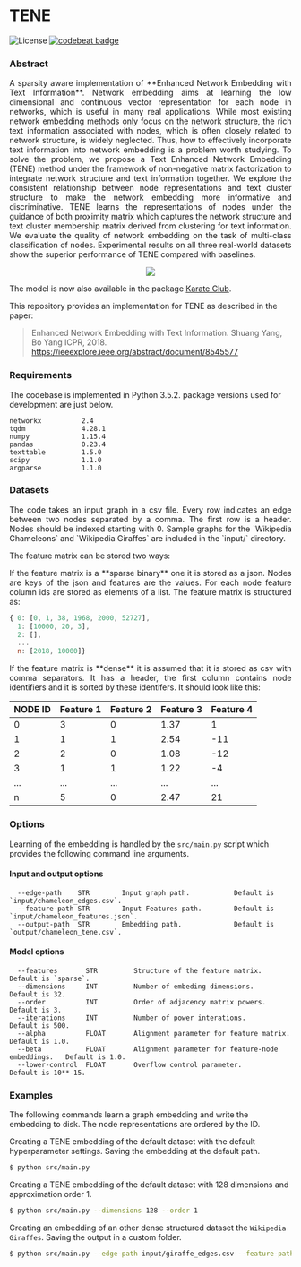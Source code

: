 TENE 
============================================
![License](https://img.shields.io/github/license/benedekrozemberczki/TENE.svg?color=blue&style=plastic) [![codebeat badge](https://codebeat.co/badges/7900bc01-1154-4eb7-babb-58e19f0d5ff4)](https://codebeat.co/projects/github-com-benedekrozemberczki-tene-master)
	
### Abstract
<p align="justify">
A sparsity aware implementation of **Enhanced Network Embedding with Text Information**. Network embedding aims at learning the low dimensional and continuous vector representation for each node in networks, which is useful in many real applications. While most existing network embedding methods only focus on the network structure, the rich text information associated with nodes, which is often closely related to network structure, is widely neglected. Thus, how to effectively incorporate text information into network embedding is a problem worth studying. To solve the problem, we propose a Text Enhanced Network Embedding (TENE) method under the framework of non-negative matrix factorization to integrate network structure and text information together. We explore the consistent relationship between node representations and text cluster structure to make the network embedding more informative and discriminative. TENE learns the representations of nodes under the guidance of both proximity matrix which captures the network structure and text cluster membership matrix derived from clustering for text information. We evaluate the quality of network embedding on the task of multi-class classification of nodes. Experimental results on all three real-world datasets show the superior performance of TENE compared with baselines.
</p>
<div style="text-align:center"><img src ="fscnmf.png" ,width=720/></div>

The model is now also available in the package [Karate Club](https://github.com/benedekrozemberczki/karateclub).

This repository provides an implementation for TENE as described in the paper:
> Enhanced Network Embedding with Text Information.
> Shuang Yang, Bo Yang 
> ICPR, 2018.
> https://ieeexplore.ieee.org/abstract/document/8545577


### Requirements

The codebase is implemented in Python 3.5.2. package versions used for development are just below.
```
networkx          2.4
tqdm              4.28.1
numpy             1.15.4
pandas            0.23.4
texttable         1.5.0
scipy             1.1.0
argparse          1.1.0
```
### Datasets
<p align="justify">
The code takes an input graph in a csv file. Every row indicates an edge between two nodes separated by a comma. The first row is a header. Nodes should be indexed starting with 0. Sample graphs for the `Wikipedia Chameleons` and `Wikipedia Giraffes` are included in the  `input/` directory. </p>

The feature matrix can be stored two ways:
<p align="justify">
If the feature matrix is a **sparse binary** one it is stored as a json. Nodes are keys of the json and features are the values. For each node feature column ids are stored as elements of a list. The feature matrix is structured as:</p>

```javascript
{ 0: [0, 1, 38, 1968, 2000, 52727],
  1: [10000, 20, 3],
  2: [],
  ...
  n: [2018, 10000]}
```
<p align="justify">
If the feature matrix is **dense** it is assumed that it is stored as csv with comma separators. It has a header, the first column contains node identifiers and it is sorted by these identifers. It should look like this:</p>

| **NODE ID**| **Feature 1** | **Feature 2** | **Feature 3** | **Feature 4** |
| --- | --- | --- | --- |--- |
| 0 | 3 |0 |1.37 |1 |
| 1 | 1 |1 |2.54 |-11 |
| 2 | 2 |0 |1.08 |-12 |
| 3 | 1 |1 |1.22 |-4 |
| ... | ... |... |... |... |
| n | 5 |0 |2.47 |21 |


### Options

Learning of the embedding is handled by the `src/main.py` script which provides the following command line arguments.

#### Input and output options

```
  --edge-path    STR        Input graph path.           Default is `input/chameleon_edges.csv`.
  --feature-path STR        Input Features path.        Default is `input/chameleon_features.json`.
  --output-path  STR        Embedding path.             Default is `output/chameleon_tene.csv`.
```

#### Model options

```
  --features       STR         Structure of the feature matrix.                   Default is `sparse`. 
  --dimensions     INT         Number of embeding dimensions.                     Default is 32.
  --order          INT         Order of adjacency matrix powers.                  Default is 3.
  --iterations     INT         Number of power interations.                       Default is 500.
  --alpha          FLOAT       Alignment parameter for feature matrix.            Default is 1.0.
  --beta           FLOAT       Alignment parameter for feature-node embeddings.   Default is 1.0.
  --lower-control  FLOAT       Overflow control parameter.                        Default is 10**-15.  
```

### Examples

The following commands learn a graph embedding and write the embedding to disk. The node representations are ordered by the ID.

Creating a TENE embedding of the default dataset with the default hyperparameter settings. Saving the embedding at the default path.

```sh
$ python src/main.py
```
Creating a TENE embedding of the default dataset with 128 dimensions and approximation order 1.

```sh
$ python src/main.py --dimensions 128 --order 1
```

Creating an embedding of an other dense structured dataset the `Wikipedia Giraffes`. Saving the output in a custom folder.

```sh
$ python src/main.py --edge-path input/giraffe_edges.csv --feature-path input/giraffe_features.csv --output-path output/giraffe_tene.csv --features dense
```
